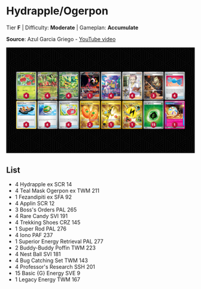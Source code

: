 # Hydrapple/Ogerpon

Tier **F** | Difficulty: **Moderate** | Gameplan: **Accumulate**

**Source**: Azul Garcia Griego - [YouTube video](https://www.youtube.com/watch?v=KESxVUz0JHM)

![decklist](../../!Images/Standard/13BRS-SRC/Hydrapple-Ogerpon.PNG)

## List
* 4 Hydrapple ex SCR 14
* 4 Teal Mask Ogerpon ex TWM 211
* 1 Fezandipiti ex SFA 92
* 4 Applin SCR 12
* 3 Boss's Orders PAL 265
* 4 Rare Candy SVI 191
* 4 Trekking Shoes CRZ 145
* 1 Super Rod PAL 276
* 4 Iono PAF 237
* 1 Superior Energy Retrieval PAL 277
* 2 Buddy-Buddy Poffin TWM 223
* 4 Nest Ball SVI 181
* 4 Bug Catching Set TWM 143
* 4 Professor's Research SSH 201
* 15 Basic {G} Energy SVE 9
* 1 Legacy Energy TWM 167
